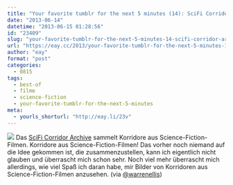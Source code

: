 ```yaml
---
title: "Your favorite tumblr for the next 5 minutes (14): SciFi Corridor Archive"
date: "2013-06-14"
datetime: "2013-06-15 01:28:56"
id: "23409"
slug: "your-favorite-tumblr-for-the-next-5-minutes-14-scifi-corridor-archive"
url: "https://eay.cc/2013/your-favorite-tumblr-for-the-next-5-minutes-14-scifi-corridor-archive/"
author: "eay"
format: "post"
categories:
  - 0815
tags:
  - best-of
  - filme
  - science-fiction
  - your-favorite-tumblr-for-the-next-5-minutes
meta:
  - yourls_shorturl: "http://eay.li/23v"
---
```


![](https://eay.cc/uploads/2013/scificorridorarchive.jpg) Das [SciFi Corridor Archive](http://scificorridorarchive.com/) sammelt Korridore aus Science-Fiction-Filmen. Korridore aus Science-Fiction-Filmen! Das vorher noch niemand auf die Idee gekommen ist, die zusammenzustellen, kann ich eigentlich nicht glauben und überrascht mich schon sehr. Noch viel mehr überrascht mich allerdings, wie viel Spaß ich daran habe, mir Bilder von Korridoren aus Science-Fiction-Filmen anzusehen. (via [@warrenellis](https://twitter.com/warrenellis/status/345657756184870912))
